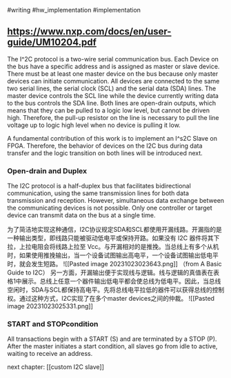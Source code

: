 #writing  #hw_implementation #implementation 




## https://www.nxp.com/docs/en/user-guide/UM10204.pdf

The I^2C protocol is a two-wire serial communication bus. Each Device on the bus have a specific address and is assigned as master or slave device. There must be at least one master device on the bus because only master devices can initiate communication. All devices are connected to the same two serial lines, the serial clock (SCL) and the serial data (SDA) lines. The master device controls the SCL line while the device currently writing data to the bus controls the SDA line. Both lines are open-drain outputs, which means that they can be pulled to a logic low level, but cannot be driven high. Therefore, the pull-up resistor on the line is necessary to pull the line voltage up to logic high level when no device is pulling it low.

A fundamental contribution of this work is to implement an I^s2C Slave on FPGA. Therefore, the behavior of devices on the I2C bus during data transfer and the logic transition on both lines will be introduced next. 

### Open-drain and Duplex
The I2C protocol is a half-duplex bus that facilitates bidirectional communication, using the same transmission lines for both data transmission and reception. However, simultaneous data exchange between the communicating devices is not possible. Only one controller or target device can transmit data on the bus at a single time.


为了简洁地实现这种通信，I2C协议规定SDA和SCL都使用开漏线路。开漏指的是一种输出类型，即线路只能被驱动低电平或保持开路。如果没有 I2C 器件将其下拉，上拉电阻会将线路上拉至 Vcc。与开漏相对的是推挽。当总线上有多个从机时，如果使用推挽输出，当一个设备试图输出高电平，一个设备试图输出低电平时，就会发生短路。
![[Pasted image 20231023023643.png]]
（from A Basic Guide to I2C）
另一方面，开漏输出便于实现线与逻辑。线与逻辑的真值表在表格1中展示。总线上任意一个器件输出低电平都会使总线为低电平。因此，当总线空闲时，SDA与SCL都保持高电平。先将总线电平拉低的器件可以获得总线的控制权。通过这种方式，I2C实现了在多个master devices之间的仲裁。
![[Pasted image 20231023025331.png]]
### START and STOPcondition 
All transactions begin with a START (S) and are terminated by a STOP (P).
After the master initiates a start condition, all slaves go from idle to active, waiting to receive an address.

next chapter:
[[custom I2C slave]]